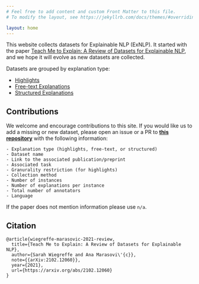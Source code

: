 ```yaml
---
# Feel free to add content and custom Front Matter to this file.
# To modify the layout, see https://jekyllrb.com/docs/themes/#overriding-theme-defaults

layout: home
---
```


This website collects datasets for Explainable NLP (ExNLP). It started with the paper [Teach Me to Explain: A Review of Datasets for Explainable NLP](https://arxiv.org/abs/2102.12060), and we hope it will evolve as new datasets are collected.

Datasets are grouped by explanation type: 

* [Highlights](https://exnlpdatasets.github.io/highlights/)
* [Free-text Explanations](https://exnlpdatasets.github.io/freetext/)
* [Structured Explanations](https://exnlpdatasets.github.io/structured/)

## Contributions

We welcome and encourage contributions to this site. If you would like us to add a missing or new dataset, please open an issue or a PR to [**this repository**](https://github.com/exnlpdatasets/exnlpdatasets.github.io) with the following information: 

```
- Explanation type (highlights, free-text, or structured)
- Dataset name 
- Link to the associated publication/preprint 
- Associated task 
- Granurality restriction (for highlights)
- Collection method 
- Number of instances 
- Number of explanations per instance 
- Total number of annotators 
- Language
```

If the paper does not mention information please use `n/a`.


## Citation

```
@article{wiegreffe-marasovic-2021-review,
  title={Teach Me to Explain: A Review of Datasets for Explainable NLP},
  author={Sarah Wiegreffe and Ana Marasovi\'{c}},
  note={{arXiv:2102.12060}},
  year={2021},
  url={https://arxiv.org/abs/2102.12060}
}
```

